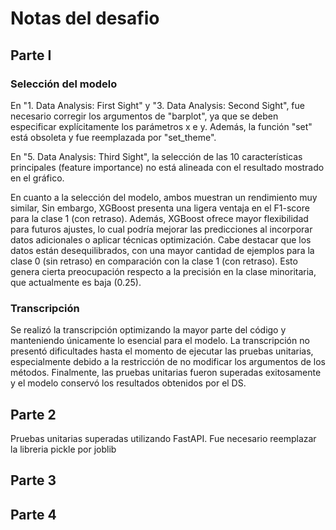 # Notas del desafio

## Parte I

### Selección del modelo

En "1. Data Analysis: First Sight" y "3. Data Analysis: Second Sight", fue necesario corregir los argumentos de "barplot", ya que se deben especificar explícitamente los parámetros x e y. Además, la función "set" está obsoleta y fue reemplazada por "set_theme".

En "5. Data Analysis: Third Sight", la selección de las 10 características principales (feature importance) no está alineada con el resultado mostrado en el gráfico.

En cuanto a la selección del modelo, ambos muestran un rendimiento muy similar, Sin embargo, XGBoost presenta una ligera ventaja en el F1-score para la clase 1 (con retraso). Además, XGBoost ofrece mayor flexibilidad para futuros ajustes, lo cual podría mejorar las predicciones al incorporar datos adicionales o aplicar técnicas optimización. Cabe destacar que los datos están desequilibrados, con una mayor cantidad de ejemplos para la clase 0 (sin retraso) en comparación con la clase 1 (con retraso). Esto genera cierta preocupación respecto a la precisión en la clase minoritaria, que actualmente es baja (0.25).

### Transcripción

Se realizó la transcripción optimizando la mayor parte del código y manteniendo únicamente lo esencial para el modelo. La transcripción no presentó dificultades hasta el momento de ejecutar las pruebas unitarias, especialmente debido a la restricción de no modificar los argumentos de los métodos. Finalmente, las pruebas unitarias fueron superadas exitosamente y el modelo conservó los resultados obtenidos por el DS.

## Parte 2

Pruebas unitarias superadas utilizando FastAPI. Fue necesario reemplazar la libreria pickle por joblib

## Parte 3


## Parte 4
